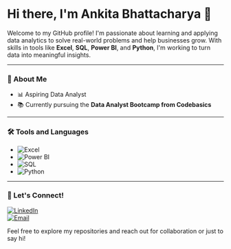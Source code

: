 # Hi there, I'm Ankita Bhattacharya 👋

Welcome to my GitHub profile! I'm passionate about learning and applying data analytics to solve real-world problems and help businesses grow. With skills in tools like **Excel**, **SQL**, **Power BI**, and **Python**, I'm working to turn data into meaningful insights.

---

### 📌 About Me
- 📊 Aspiring Data Analyst  
- 📚 Currently pursuing the **Data Analyst Bootcamp from Codebasics**   

---

### 🛠️ Tools and Languages
- ![Excel](https://img.shields.io/badge/-Excel-green?style=flat)
- ![Power BI](https://img.shields.io/badge/-PowerBI-yellow?style=flat)
- ![SQL](https://img.shields.io/badge/-MySQL-blue?style=flat)
- ![Python](https://img.shields.io/badge/-Python-black?style=flat)

---

### 🤝 Let's Connect!
[![LinkedIn](https://img.shields.io/badge/-LinkedIn-blue?style=flat&logo=linkedin)](www.linkedin.com/in/ankitabhattacharya18)  
[![Email](https://img.shields.io/badge/-Email-red?style=flat&logo=gmail)](mailto:ankitabhattcharya1809@gmal.com)

Feel free to explore my repositories and reach out for collaboration or just to say hi!
